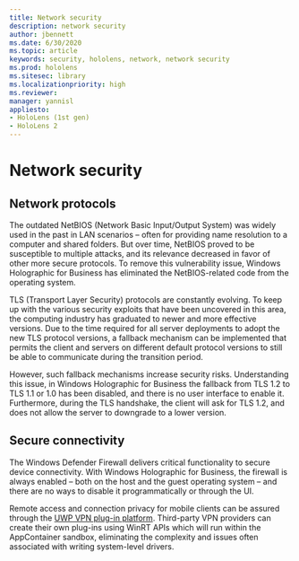```yaml
---
title: Network security
description: network security
author: jbennett
ms.date: 6/30/2020
ms.topic: article
keywords: security, hololens, network, network security
ms.prod: hololens
ms.sitesec: library
ms.localizationpriority: high
ms.reviewer: 
manager: yannisl
appliesto:
- HoloLens (1st gen)
- HoloLens 2
---
```


# Network security

## Network protocols

The outdated NetBIOS (Network Basic Input/Output System) was widely used in the past in LAN scenarios – often for providing name resolution to a computer and shared folders. But over time, NetBIOS proved to be susceptible to multiple attacks, and its relevance decreased in favor of other more secure protocols. To remove this vulnerability issue, Windows Holographic for Business has eliminated the NetBIOS-related code from the operating system.

TLS (Transport Layer Security) protocols are constantly evolving. To keep up with the various security exploits that have been uncovered in this area, the computing industry has graduated to newer and more effective versions. Due to the time required for all server deployments to adopt the new TLS protocol versions, a fallback mechanism can be implemented that permits the client and servers on different default protocol versions to still be able to communicate during the transition period.

However, such fallback mechanisms increase security risks. Understanding this issue, in Windows Holographic for Business the fallback from TLS 1.2 to TLS 1.1 or 1.0 has been disabled, and there is no user interface to enable it. Furthermore, during the TLS handshake, the client will ask for TLS 1.2, and does not allow the server to downgrade to a lower version.

## Secure connectivity 

The Windows Defender Firewall delivers critical functionality to secure device connectivity. With Windows Holographic for Business, the firewall is always enabled – both on the host and the guest operating system – and there are no ways to disable it programmatically or through the UI.

Remote access and connection privacy for mobile clients can be assured through the [UWP VPN plug-in platform](https://docs.microsoft.com/uwp/api/Windows.Networking.Vpn?view=winrt-19041). Third-party VPN providers can create their own plug-ins using WinRT APIs which will run within the AppContainer sandbox, eliminating the complexity and issues often associated with writing system-level drivers.
